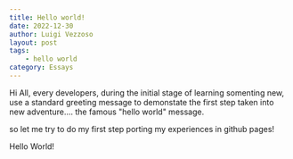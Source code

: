 ```yaml
---
title: Hello world!
date: 2022-12-30
author: Luigi Vezzoso
layout: post
tags:
    - hello world
category: Essays
---
```


Hi All,
every developers, during the initial stage of learning somenting new, use a standard greeting message to demonstate the first step taken into new adventure.... the famous "hello world" message.


so let me try to do my first step porting my experiences in github pages!

Hello World!